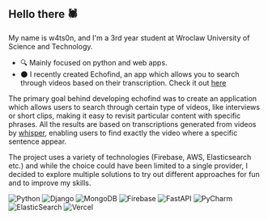 ## Hello there 🕷

My name is w4ts0n, and I'm a 3rd year student at Wroclaw University of Science and Technology. 

- 🔍 Mainly focused on python and web apps. 
- 🌑 I recently created Echofind, an app which allows you to search through videos based on their transcription. Check it out [here](https://github.com/w4ts00n/echofind)

The primary goal behind developing echofind was to create an application which allows users to search through certain type of videos, like interviews or short clips, making it easy to revisit particular content with specific phrases. All the results are based on transcriptions generated from videos by [whisper](https://github.com/openai/whisper), enabling users to find exactly the video where a specific sentence appear.

The project uses a variety of technologies (Firebase, AWS, Elasticsearch etc.) and while the choice could have been limited to a single provider, I decided to explore multiple solutions to try out different approaches for fun and to improve my skills.

![Python](https://img.shields.io/badge/python-3670A0?style=for-the-badge&logo=python&logoColor=9333ea&color=black)
![Django](https://img.shields.io/badge/django-%23092E20.svg?style=for-the-badge&logo=django&logoColor=9333ea&color=black)
![MongoDB](https://img.shields.io/badge/MongoDB-%234ea94b.svg?style=for-the-badge&logo=mongodb&logoColor=9333ea&color=black)
![Firebase](https://img.shields.io/badge/firebase-a08021?style=for-the-badge&logo=firebase&logoColor=9333ea&color=black)
![FastAPI](https://img.shields.io/badge/FastAPI-005571?style=for-the-badge&logo=fastapi&logoColor=9333ea&color=black)
![PyCharm](https://img.shields.io/badge/pycharm-143?style=for-the-badge&logo=pycharm&logoColor=9333ea&color=black&)
![ElasticSearch](https://img.shields.io/badge/-ElasticSearch-005571?style=for-the-badge&logo=elasticsearch&logoColor=9333ea&color=black)
![Vercel](https://img.shields.io/badge/vercel-%23000000.svg?style=for-the-badge&logo=vercel&logoColor=9333ea)

<!--
**w4ts00n/w4ts00n** is a ✨ _special_ ✨ repository because its `README.md` (this file) appears on your GitHub profile.

Here are some ideas to get you started:

- 🔭 I’m currently working on ...
- 🌱 I’m currently learning ...
- 👯 I’m looking to collaborate on ...
- 🤔 I’m looking for help with ...
- 💬 Ask me about ...
- 📫 How to reach me: ...
- 😄 Pronouns: ...
- ⚡ Fun fact: ...
-->

